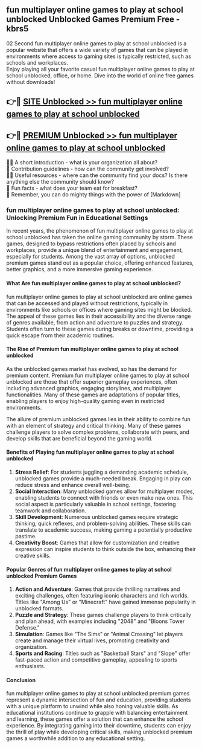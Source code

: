 ## fun multiplayer online games to play at school unblocked Unblocked Games Premium Free - kbrs5

02 Second fun multiplayer online games to play at school unblocked is a popular website that offers a wide variety of games that can be played in environments where access to gaming sites is typically restricted, such as schools and workplaces.  
Enjoy playing all your favorite casual fun multiplayer online games to play at school unblocked, office, or home. Dive into the world of online free games without downloads!

## 👉🔴 [SITE Unblocked >> fun multiplayer online games to play at school unblocked](http://apps.freeplayer.one?title=fun_multiplayer_online_games_to_play_at_school_unblocked&ref=23D)

## 👉🔴 [PREMIUM Unblocked >> fun multiplayer online games to play at school unblocked](http://apps.freeplayer.one?title=fun_multiplayer_online_games_to_play_at_school_unblocked&ref=23D)

🙋‍♀️ A short introduction - what is your organization all about?  
🌈 Contribution guidelines - how can the community get involved?  
👩‍💻 Useful resources - where can the community find your docs? Is there anything else the community should know?  
🍿 Fun facts - what does your team eat for breakfast?  
🧙 Remember, you can do mighty things with the power of [Markdown]

### fun multiplayer online games to play at school unblocked: Unlocking Premium Fun in Educational Settings

In recent years, the phenomenon of fun multiplayer online games to play at school unblocked has taken the online gaming community by storm. These games, designed to bypass restrictions often placed by schools and workplaces, provide a unique blend of entertainment and engagement, especially for students. Among the vast array of options, unblocked premium games stand out as a popular choice, offering enhanced features, better graphics, and a more immersive gaming experience.

#### What Are fun multiplayer online games to play at school unblocked?

fun multiplayer online games to play at school unblocked are online games that can be accessed and played without restrictions, typically in environments like schools or offices where gaming sites might be blocked. The appeal of these games lies in their accessibility and the diverse range of genres available, from action and adventure to puzzles and strategy. Students often turn to these games during breaks or downtime, providing a quick escape from their academic routines.

#### The Rise of Premium fun multiplayer online games to play at school unblocked

As the unblocked games market has evolved, so has the demand for premium content. Premium fun multiplayer online games to play at school unblocked are those that offer superior gameplay experiences, often including advanced graphics, engaging storylines, and multiplayer functionalities. Many of these games are adaptations of popular titles, enabling players to enjoy high-quality gaming even in restricted environments.

The allure of premium unblocked games lies in their ability to combine fun with an element of strategy and critical thinking. Many of these games challenge players to solve complex problems, collaborate with peers, and develop skills that are beneficial beyond the gaming world.

#### Benefits of Playing fun multiplayer online games to play at school unblocked

1.  **Stress Relief**: For students juggling a demanding academic schedule, unblocked games provide a much-needed break. Engaging in play can reduce stress and enhance overall well-being.
2.  **Social Interaction**: Many unblocked games allow for multiplayer modes, enabling students to connect with friends or even make new ones. This social aspect is particularly valuable in school settings, fostering teamwork and collaboration.
3.  **Skill Development**: Numerous unblocked games require strategic thinking, quick reflexes, and problem-solving abilities. These skills can translate to academic success, making gaming a potentially productive pastime.
4.  **Creativity Boost**: Games that allow for customization and creative expression can inspire students to think outside the box, enhancing their creative skills.

#### Popular Genres of fun multiplayer online games to play at school unblocked Premium Games

1.  **Action and Adventure**: Games that provide thrilling narratives and exciting challenges, often featuring iconic characters and rich worlds. Titles like "Among Us" or "Minecraft" have gained immense popularity in unblocked formats.
2.  **Puzzle and Strategy**: These games challenge players to think critically and plan ahead, with examples including "2048" and "Bloons Tower Defense."
3.  **Simulation**: Games like "The Sims" or "Animal Crossing" let players create and manage their virtual lives, promoting creativity and organization.
4.  **Sports and Racing**: Titles such as "Basketball Stars" and "Slope" offer fast-paced action and competitive gameplay, appealing to sports enthusiasts.

#### Conclusion

fun multiplayer online games to play at school unblocked premium games represent a dynamic intersection of fun and education, providing students with a unique platform to unwind while also honing valuable skills. As educational institutions continue to grapple with balancing entertainment and learning, these games offer a solution that can enhance the school experience. By integrating gaming into their downtime, students can enjoy the thrill of play while developing critical skills, making unblocked premium games a worthwhile addition to any educational setting.